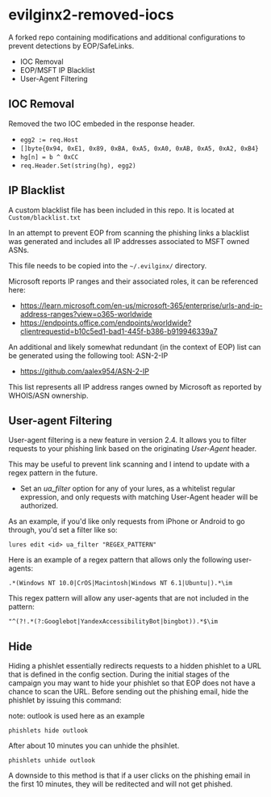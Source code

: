 # evilginx2-removed-iocs

A forked repo containing modifications and additional configurations to prevent detections by EOP/SafeLinks.

- IOC Removal
- EOP/MSFT IP Blacklist
- User-Agent Filtering


## IOC Removal

Removed the two IOC embeded in the response header. 

- ```egg2 := req.Host```
- ```[]byte{0x94, 0xE1, 0x89, 0xBA, 0xA5, 0xA0, 0xAB, 0xA5, 0xA2, 0xB4}```
- ```hg[n] = b ^ 0xCC```
- ```req.Header.Set(string(hg), egg2)```

## IP Blacklist

A custom blacklist file has been included in this repo. It is located at 
```Custom/blacklist.txt```

In an attempt to prevent EOP from scanning the phishing links a blacklist was generated and includes all IP addresses associated to MSFT owned ASNs.

This file needs to be copied into the ```~/.evilginx/``` directory.

Microsoft reports IP ranges and their associated roles, it can be referenced here:

- https://learn.microsoft.com/en-us/microsoft-365/enterprise/urls-and-ip-address-ranges?view=o365-worldwide
- https://endpoints.office.com/endpoints/worldwide?clientrequestid=b10c5ed1-bad1-445f-b386-b919946339a7

An additional and likely somewhat redundant (in the context of EOP) list can be generated using the following tool: ASN-2-IP

- https://github.com/aalex954/ASN-2-IP

This list represents all IP address ranges owned by Microsoft as reported by WHOIS/ASN ownership.

## User-agent Filtering

User-agent filtering is a new feature in version 2.4. It allows you to filter requests to your phishing link based on the originating _User-Agent_ header.

This may be useful to prevent link scanning and I intend to update with a regex pattern in the future.

- Set an _ua_filter_ option for any of your lures, as a whitelist regular expression, and only requests with matching User-Agent header will be authorized.

As an example, if you'd like only requests from iPhone or Android to go through, you'd set a filter like so:

```lures edit <id> ua_filter "REGEX_PATTERN"``` 

Here is an example of a regex pattern that allows only the following user-agents:

```.*(Windows NT 10.0|CrOS|Macintosh|Windows NT 6.1|Ubuntu|).*\im```


This regex pattern will allow any user-agents that are not included in the pattern:

```"^(?!.*(?:Googlebot|YandexAccessibilityBot|bingbot)).*$\im```

## Hide

Hiding a phishlet essentially redirects requests to a hidden phishlet to a URL that is defined in the config section.
During the initial stages of the campaign you may want to hide your phishlet so that EOP does not have a chance to scan the URL.
Before sending out the phishing email, hide the phishlet by issuing this command:

note: outlook is used here as an example

```phishlets hide outlook```

After about 10 minutes you can unhide the phsihlet. 

```phishlets unhide outlook```

A downside to this method is that if a user clicks on the phishing email in the first 10 minutes, they will be reditected and will not get phished.
